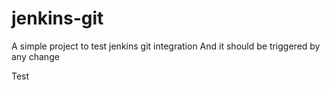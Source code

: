 # jenkins-git

A simple project to test jenkins git integration
And it should be triggered by any change

Test
